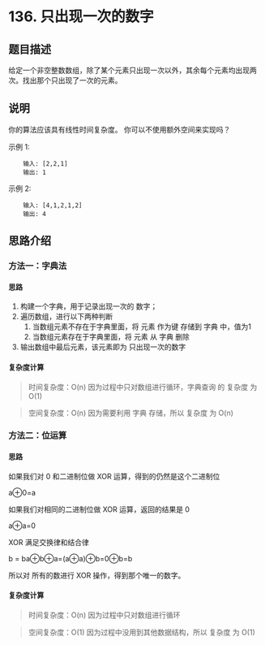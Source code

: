 # 136. 只出现一次的数字

## 题目描述

给定一个非空整数数组，除了某个元素只出现一次以外，其余每个元素均出现两次。找出那个只出现了一次的元素。

## 说明

你的算法应该具有线性时间复杂度。 你可以不使用额外空间来实现吗？

示例 1:
```
    输入: [2,2,1]
    输出: 1
```
示例 2:
```
    输入: [4,1,2,1,2]
    输出: 4
```

## 思路介绍

### 方法一：字典法

#### 思路

1. 构建一个字典，用于记录出现一次的 数字；
2. 遍历数组，进行以下两种判断
   1. 当数组元素不存在于字典里面，将 元素 作为键 存储到 字典 中，值为1
   2. 当数组元素存在于字典里面，将 元素 从 字典 删除
3. 输出数组中最后元素，该元素即为 只出现一次的数字
   
#### 复杂度计算

> 时间复杂度：O(n)  因为过程中只对数组进行循环，字典查询 的 复杂度 为 O(1)

> 空间复杂度：O(n)  因为需要利用 字典 存储，所以 复杂度 为 O(n)

### 方法二：位运算

#### 思路

如果我们对 0 和二进制位做 XOR 运算，得到的仍然是这个二进制位

a⊕0=a

如果我们对相同的二进制位做 XOR 运算，返回的结果是 0

a⊕a=0

XOR 满足交换律和结合律

 b = ba⊕b⊕a=(a⊕a)⊕b=0⊕b=b

 所以对 所有的数进行 XOR 操作，得到那个唯一的数字。

 #### 复杂度计算

> 时间复杂度：O(n)  因为过程中只对数组进行循环

> 空间复杂度：O(1)  因为过程中没用到其他数据结构，所以 复杂度 为 O(1)
